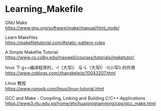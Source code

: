 # Learning_Makefile
GNU Make<br>
https://www.gnu.org/software/make/manual/html_node/

Learn Makefiles<br>
https://makefiletutorial.com/#static-pattern-rules

A Simple Makefile Tutorial<br>
https://www.cs.colby.edu/maxwell/courses/tutorials/maketutor/

linux 下 g++编译程序时，-I（大写i） 与-L（大写l）-l(小写l) 的作用<br>
https://www.cnblogs.com/zhangkele/p/10043207.html

Linux 教程<br>
https://www.runoob.com/linux/linux-tutorial.html

GCC and Make - Compiling, Linking and Building C/C++ Applications<br>
https://www3.ntu.edu.sg/home/ehchua/programming/cpp/gcc_make.html
